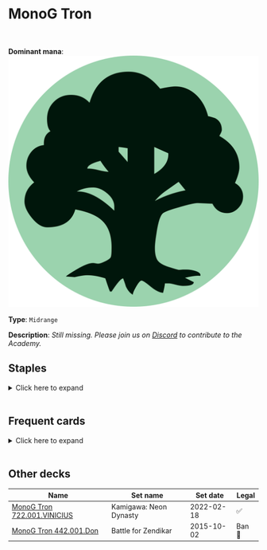 <!-- This page is automatically generated by Myr: do not update it manually. -->
<!-- Changes directly applied here will be lost. -->
<!-- If you plan to update this page, please update the template at https://github.com/Pauperformance/pauperformance-bot -->
<!-- Templates can be found under pauperformance-bot/resources/templates/ -->
# MonoG Tron
<br/>


**Dominant mana**: <img src="../resources/images/mana/G.png" class="dominant-mana-icon"/>

**Type**: `Midrange`

**Description**: _Still missing. Please join us on [Discord](https://discord.gg/fYQbpjjkQ3) to contribute to the Academy._


## **Staples**

<details>
  <summary>Click here to expand</summary>
<a href="https://scryfall.com/card/tsr/263/chromatic-star"><img src="https://c1.scryfall.com/file/scryfall-cards/normal/front/c/2/c2e8d492-2c67-410b-b556-c157a14c4cec.jpg" class="archetype-card rounded-image"/></a>
<a href="https://scryfall.com/card/2xm/161/crop-rotation"><img src="https://c1.scryfall.com/file/scryfall-cards/normal/front/4/2/4249cc64-f75b-4c76-a41a-5b25873c74bc.jpg" class="archetype-card rounded-image"/></a>
<a href="https://scryfall.com/card/2xm/255/expedition-map"><img src="https://c1.scryfall.com/file/scryfall-cards/normal/front/5/5/551c0a45-9515-4e51-84e5-79703832a661.jpg" class="archetype-card rounded-image"/></a>
<a href="https://scryfall.com/card/mbs/79/fangren-marauder"><img src="https://c1.scryfall.com/file/scryfall-cards/normal/front/f/5/f5cf62a2-d03a-495d-924a-bf79524175fa.jpg" class="archetype-card rounded-image"/></a>
<a href="https://scryfall.com/card/uma/8/ulamogs-crusher"><img src="https://c1.scryfall.com/file/scryfall-cards/normal/front/e/d/eda0fd38-38e6-4e9b-9c17-4d855e01b1e1.jpg" class="archetype-card rounded-image"/></a>
</details><br/>



## **Frequent cards**

<details>
  <summary>Click here to expand</summary>
<a href="https://scryfall.com/card/mh2/147/abundant-harvest"><img src="https://c1.scryfall.com/file/scryfall-cards/normal/front/5/a/5ad86b17-3fed-418a-938c-c49adb409531.jpg" class="archetype-card rounded-image"/></a>
<a href="https://scryfall.com/card/2xm/151/ancient-stirrings"><img src="https://c1.scryfall.com/file/scryfall-cards/normal/front/7/2/726039a0-6c0d-48ef-9b42-99de5d4e41d2.jpg" class="archetype-card rounded-image"/></a>
<a href="https://scryfall.com/card/war/149/arboreal-grazer"><img src="https://c1.scryfall.com/file/scryfall-cards/normal/front/c/4/c4a5f86f-44a8-4735-909a-770586d33a15.jpg" class="archetype-card rounded-image"/></a>
<a href="https://scryfall.com/card/csp/103/aurochs-herd"><img src="https://c1.scryfall.com/file/scryfall-cards/normal/front/d/7/d757b3ad-b808-4506-934e-727e065f66c1.jpg" class="archetype-card rounded-image"/></a>
<a href="https://scryfall.com/card/jmp/462/chromatic-sphere"><img src="https://c1.scryfall.com/file/scryfall-cards/normal/front/e/d/edabc8b2-4413-48e4-8d6f-521b19d839a6.jpg" class="archetype-card rounded-image"/></a>
<a href="https://scryfall.com/card/afc/157/explore"><img src="https://c1.scryfall.com/file/scryfall-cards/normal/front/5/9/59c33065-1bdd-4257-9e74-1f2aacf063c5.jpg" class="archetype-card rounded-image"/></a>
<a href="https://scryfall.com/card/2xm/168/fierce-empath"><img src="https://c1.scryfall.com/file/scryfall-cards/normal/front/f/1/f13ddd38-397c-4119-8d55-50c7407883f9.jpg" class="archetype-card rounded-image"/></a>
<a href="https://scryfall.com/card/vma/175/kaerveks-torch"><img src="https://c1.scryfall.com/file/scryfall-cards/normal/front/8/3/83ff4446-4afd-42db-9879-0295e95764f7.jpg" class="archetype-card rounded-image"/></a>
<a href="https://scryfall.com/card/cmr/322/maelstrom-colossus"><img src="https://c1.scryfall.com/file/scryfall-cards/normal/front/3/2/322491d2-d082-4d38-8d81-8588c011e725.jpg" class="archetype-card rounded-image"/></a>
<a href="https://scryfall.com/card/jmp/472/mana-geode"><img src="https://c1.scryfall.com/file/scryfall-cards/normal/front/f/8/f8c54d41-683e-42fd-8aa4-371dddf3bcb3.jpg" class="archetype-card rounded-image"/></a>
<a href="https://scryfall.com/card/nph/114/maul-splicer"><img src="https://c1.scryfall.com/file/scryfall-cards/normal/front/2/d/2d2c6a6d-5b59-47d7-b290-df3640d9555f.jpg" class="archetype-card rounded-image"/></a>
<a href="https://scryfall.com/card/ody/251/moments-peace"><img src="https://c1.scryfall.com/file/scryfall-cards/normal/front/4/0/40ebe935-ccf9-435e-8fe8-53bcbf3526e7.jpg" class="archetype-card rounded-image"/></a>
<a href="https://scryfall.com/card/cmr/334/prophetic-prism"><img src="https://c1.scryfall.com/file/scryfall-cards/normal/front/1/4/14602fed-8666-4884-8fca-13529578f9e2.jpg" class="archetype-card rounded-image"/></a>
<a href="https://scryfall.com/card/c21/202/pulse-of-murasa"><img src="https://c1.scryfall.com/file/scryfall-cards/normal/front/a/4/a4b9f8f4-d704-4f16-8495-cf8185285859.jpg" class="archetype-card rounded-image"/></a>
<a href="https://scryfall.com/card/znr/254/spare-supplies"><img src="https://c1.scryfall.com/file/scryfall-cards/normal/front/a/5/a53baf25-1782-427b-a9dd-fc9b8dc6444f.jpg" class="archetype-card rounded-image"/></a>
</details><br/>





## **Other decks**

| Name | Set name | Set date | Legal |
| -----| -------- | -------- | ----- |
| [MonoG Tron 722.001.VINICIUS](https://www.mtggoldfish.com/deck/4673165) | Kamigawa: Neon Dynasty | 2022-02-18 | ✅ |
| [MonoG Tron 442.001.Don](https://www.mtggoldfish.com/deck/4673163) | Battle for Zendikar | 2015-10-02 | Ban 🔨 |





